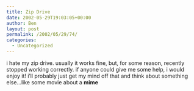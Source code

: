 ```yaml
---
title: Zip Drive
date: 2002-05-29T19:03:05+00:00
author: Ben
layout: post
permalink: /2002/05/29/74/
categories:
  - Uncategorized
---
```

i hate my zip drive. usually it works fine, but, for some reason, recently stopped working correctly. if anyone could give me some help, i would enjoy it! i&#8217;ll probably just get my mind off that and think about something else...like some movie about a **mime**